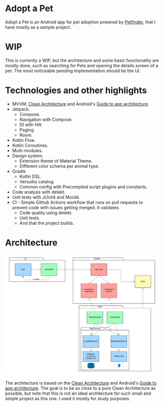 # Adopt a Pet
Adopt a Pet is an Android app for pet adoption powered by [Petfinder](https://www.petfinder.com/), that I have mostly as a sample project.

# WIP 
This is currently a WIP, but the architecture and some basic functionality are mostly done, such as searching for Pets and opening the details screen of a pet. The most noticeable pending implementation should be the UI. 

# Technologies and other highlights
- MVVM, [Clean Architecture](https://blog.cleancoder.com/uncle-bob/2012/08/13/the-clean-architecture.html) and Android's [Guide to app architecture](https://developer.android.com/topic/architecture).
- Jetpack.
	- Compose.
	- Navigation with Compose.
	- DI with Hilt.
	- Paging.
	- Room.
- Kotlin Flow.
- Kotlin Coroutines.
- Multi-modules.
- Design system.
	- Extension theme of Material Theme.
	- Different color schema per animal type.
- Gradle
	- Kotlin DSL.
	- Versuibs catalog.
	- Common config with Precompiled script plugins and constants.
- Code analysis with detekt.
- Unit tests with JUnit4 and Mockk.
- CI - Simple Github Actions workflow that runs on pull requests to prevent code with issues getting merged. It validates
	- Code quality using detekt.
	- Unit tests.
	- And that the project builds.

# Architecture
![Architecture](assets/app_architecture.webp?raw=true "App Architecture")

The architecture is based on the [Clean Architecture](https://blog.cleancoder.com/uncle-bob/2012/08/13/the-clean-architecture.html) and Android's [Guide to app architecture](https://developer.android.com/topic/architecture). The goal is to be as close to a pure Clean Architecture as possible, but note that this is not an ideal architecture for such small and simple project as this one. I used it mostly for study purposes.